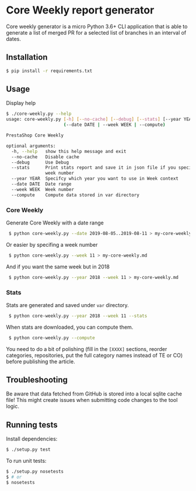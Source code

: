 # Core Weekly report generator

Core weekly generator is a micro Python 3.6+ CLI application that is able to generate a list of merged PR
for a selected list of branches in an interval of dates.

## Installation

```bash
$ pip install -r requirements.txt
```

## Usage

Display help

```bash
$ ./core-weekly.py --help
usage: core-weekly.py [-h] [--no-cache] [--debug] [--stats] [--year YEAR]
                      (--date DATE | --week WEEK | --compute)

PrestaShop Core Weekly

optional arguments:
  -h, --help   show this help message and exit
  --no-cache   Disable cache
  --debug      Use Debug
  --stats      Print stats report and save it in json file if you specify a
               week number
  --year YEAR  Specifcy which year you want to use in Week context
  --date DATE  Date range
  --week WEEK  Week number
  --compute    Compute data stored in var directory
```

### Core Weekly

Generate Core Weekly with a date range

```bash
 $ python core-weekly.py --date 2019-08-05..2019-08-11 > my-core-weekly.md
 ```

Or easier by specifing a week number

```bash
 $ python core-weekly.py --week 11 > my-core-weekly.md
 ```

 And if you want the same week but in 2018

```bash
 $ python core-weekly.py --year 2018 --week 11 > my-core-weekly.md
 ```

### Stats

Stats are generated and saved under `var` directory.

```bash
 $ python core-weekly.py --year 2018 --week 11 --stats
 ```

When stats are downloaded, you can compute them.

```bash
 $ python core-weekly.py --compute
 ```

You need to do a bit of polishing (fill in the `[XXXX]` sections, reorder categories, repositories, put the full category names instead of TE or CO) before publishing the article.

## Troubleshooting

Be aware that data fetched from GitHub is stored into a local sqlite cache file! This might create issues when submitting code changes to the tool logic.

## Running tests

Install dependencies:

```bash
$ ./setup.py test
```

To run unit tests:

```bash
$ ./setup.py nosetests
$ # or
$ nosetests
```
